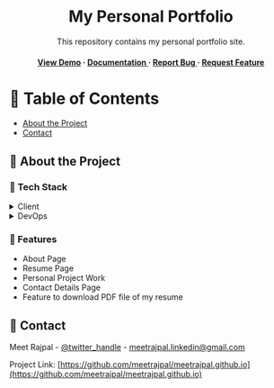 <div align='center'>

<h1>My Personal Portfolio</h1>
<p>This repository contains my personal portfolio site.</p>

<h4> <a href=www.meetrajpal.co>View Demo</a> <span> · </span> <a href="https://github.com/meetrajpal/meetrajpal.github.io/blob/master/README.md"> Documentation </a> <span> · </span> <a href="https://github.com/meetrajpal/meetrajpal.github.io/issues"> Report Bug </a> <span> · </span> <a href="https://github.com/meetrajpal/meetrajpal.github.io/issues"> Request Feature </a> </h4>


</div>

# :notebook_with_decorative_cover: Table of Contents

- [About the Project](#star2-about-the-project)
- [Contact](#handshake-contact)


## :star2: About the Project
### :space_invader: Tech Stack
<details> <summary>Client</summary> <ul>
<li><a href="https://html.spec.whatwg.org/">HTML</a></li>
<li><a href="https://en.wikipedia.org/wiki/CSS#">CSS</a></li>
<li><a href="https://ecma-international.org/publications-and-standards/standards/ecma-262/">JavaScript</a></li>
</ul> </details>
<details> <summary>DevOps</summary> <ul>
<li><a href="https://docs.github.com/en/actions">GitHub Actions</a></li>
</ul> </details>

### :dart: Features
- About Page
- Resume Page
- Personal Project Work
- Contact Details Page
- Feature to download PDF file of my resume


## :handshake: Contact

Meet Rajpal - [@twitter_handle](https://x.com/meetrajpal1) - meetrajpal.linkedin@gmail.com

Project Link: [https://github.com/meetrajpal/meetrajpal.github.io](https://github.com/meetrajpal/meetrajpal.github.io)
